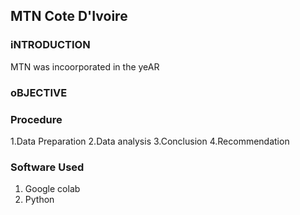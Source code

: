 ## MTN Cote D'Ivoire
### iNTRODUCTION
MTN was incoorporated in the yeAR

### oBJECTIVE

### Procedure
1.Data Preparation
2.Data analysis
3.Conclusion
4.Recommendation

### Software Used
1. Google colab
2. Python
